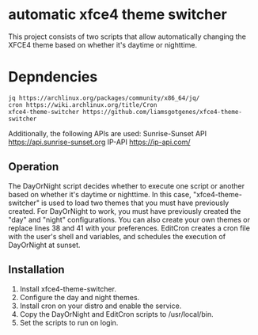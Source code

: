# automatic xfce4 theme switcher
This project consists of two scripts that allow automatically changing the XFCE4 theme based on whether it's daytime or nighttime.

# Depndencies
    jq https://archlinux.org/packages/community/x86_64/jq/
    cron https://wiki.archlinux.org/title/Cron
    xfce4-theme-switcher https://github.com/liamsgotgenes/xfce4-theme-switcher

Additionally, the following APIs are used:
    Sunrise-Sunset API https://api.sunrise-sunset.org
    IP-API https://ip-api.com/

## Operation
The DayOrNight script decides whether to execute one script or another based on whether it's daytime or nighttime. In this case, "xfce4-theme-switcher" is used to load two themes that you must have previously created. For DayOrNight to work, you must have previously created the "day" and "night" configurations. You can also create your own themes or replace lines 38 and 41 with your preferences.
EditCron creates a cron file with the user's shell and variables, and schedules the execution of DayOrNight at sunset.

## Installation
1.   Install xfce4-theme-switcher.
2.   Configure the day and night themes.
3.   Install cron on your distro and enable the service.
4.   Copy the DayOrNight and EditCron scripts to /usr/local/bin.
5.   Set the scripts to run on login.